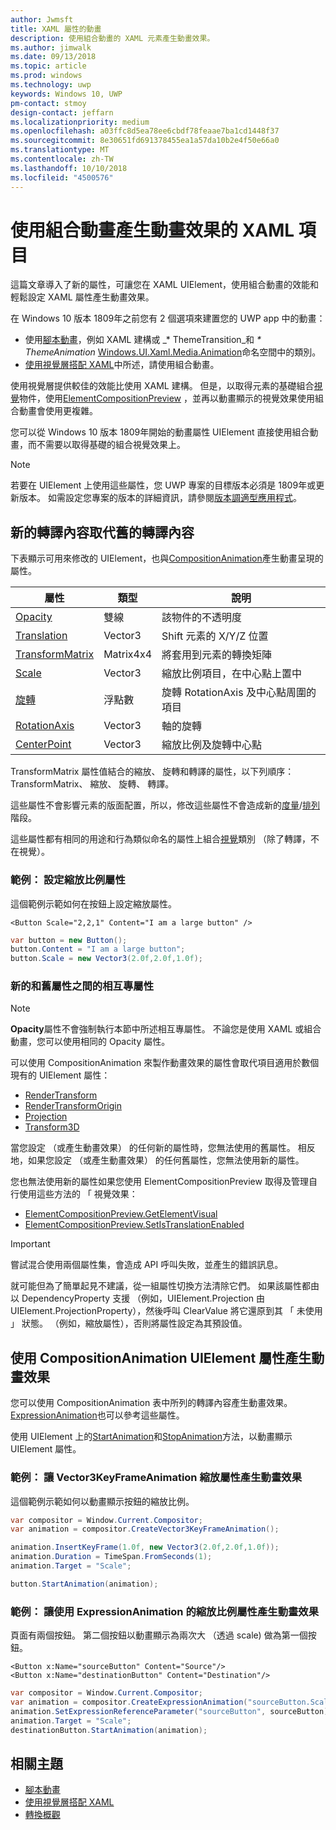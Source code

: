 ```yaml
---
author: Jwmsft
title: XAML 屬性的動畫
description: 使用組合動畫的 XAML 元素產生動畫效果。
ms.author: jimwalk
ms.date: 09/13/2018
ms.topic: article
ms.prod: windows
ms.technology: uwp
keywords: Windows 10, UWP
pm-contact: stmoy
design-contact: jeffarn
ms.localizationpriority: medium
ms.openlocfilehash: a03ffc8d5ea78ee6cbdf78feaae7ba1cd1448f37
ms.sourcegitcommit: 8e30651fd691378455ea1a57da10b2e4f50e66a0
ms.translationtype: MT
ms.contentlocale: zh-TW
ms.lasthandoff: 10/10/2018
ms.locfileid: "4500576"
---
```

# <a name="animating-xaml-elements-with-composition-animations"></a>使用組合動畫產生動畫效果的 XAML 項目

這篇文章導入了新的屬性，可讓您在 XAML UIElement，使用組合動畫的效能和輕鬆設定 XAML 屬性產生動畫效果。

在 Windows 10 版本 1809年之前您有 2 個選項來建置您的 UWP app 中的動畫：

- 使用[腳本動畫](storyboarded-animations.md)，例如 XAML 建構或 _* ThemeTransition_和 _* ThemeAnimation_ [Windows.UI.Xaml.Media.Animation](/uwp/api/windows.ui.xaml.media.animation)命名空間中的類別。
- [使用視覺層搭配 XAML](../../composition/using-the-visual-layer-with-xaml.md)中所述，請使用組合動畫。

使用視覺層提供較佳的效能比使用 XAML 建構。 但是，以取得元素的基礎組合[視覺](/uwp/api/windows.ui.composition.visual)物件，使用[ElementCompositionPreview](/uwp/api/Windows.UI.Xaml.Hosting.ElementCompositionPreview) ，並再以動畫顯示的視覺效果使用組合動畫會使用更複雜。

您可以從 Windows 10 版本 1809年開始的動畫屬性 UIElement 直接使用組合動畫，而不需要以取得基礎的組合視覺效果上。

> [!NOTE]
> 若要在 UIElement 上使用這些屬性，您 UWP 專案的目標版本必須是 1809年或更新版本。 如需設定您專案的版本的詳細資訊，請參閱[版本調適型應用程式](../../debug-test-perf/version-adaptive-apps.md)。

## <a name="new-rendering-properties-replace-old-rendering-properties"></a>新的轉譯內容取代舊的轉譯內容

下表顯示可用來修改的 UIElement，也與[CompositionAnimation](/uwp/api/windows.ui.composition.compositionanimation)產生動畫呈現的屬性。

| 屬性 | 類型 | 說明 |
| -- | -- | -- |
| [Opacity](/uwp/api/windows.ui.xaml.uielement.opacity) | 雙線 | 該物件的不透明度 |
| [Translation](/uwp/api/windows.ui.xaml.uielement.translation) | Vector3 | Shift 元素的 X/Y/Z 位置 |
| [TransformMatrix](/uwp/api/windows.ui.xaml.uielement.transformmatrix) | Matrix4x4 | 將套用到元素的轉換矩陣 |
| [Scale](/uwp/api/windows.ui.xaml.uielement.scale) | Vector3 | 縮放比例項目，在中心點上置中 |
| [旋轉](/uwp/api/windows.ui.xaml.uielement.rotation) | 浮點數 | 旋轉 RotationAxis 及中心點周圍的項目 |
| [RotationAxis](/uwp/api/windows.ui.xaml.uielement.rotationaxis) | Vector3 | 軸的旋轉 |
| [CenterPoint](/uwp/api/windows.ui.xaml.uielement.centerpoint) | Vector3 | 縮放比例及旋轉中心點 |

TransformMatrix 屬性值結合的縮放、 旋轉和轉譯的屬性，以下列順序： TransformMatrix、 縮放、 旋轉、 轉譯。

這些屬性不會影響元素的版面配置，所以，修改這些屬性不會造成新的[度量](/uwp/api/windows.ui.xaml.uielement.measure)/[排列](/uwp/api/windows.ui.xaml.uielement.arrange)階段。

這些屬性都有相同的用途和行為類似命名的屬性上組合[視覺](/uwp/api/windows.ui.composition.visual)類別 （除了轉譯，不在視覺）。

### <a name="example-setting-the-scale-property"></a>範例： 設定縮放比例屬性

這個範例示範如何在按鈕上設定縮放屬性。

```xaml
<Button Scale="2,2,1" Content="I am a large button" />
```

```csharp
var button = new Button();
button.Content = "I am a large button";
button.Scale = new Vector3(2.0f,2.0f,1.0f);
```

### <a name="mutual-exclusivity-between-new-and-old-properties"></a>新的和舊屬性之間的相互專屬性

> [!NOTE]
> **Opacity**屬性不會強制執行本節中所述相互專屬性。 不論您是使用 XAML 或組合動畫，您可以使用相同的 Opacity 屬性。

可以使用 CompositionAnimation 來製作動畫效果的屬性會取代項目適用於數個現有的 UIElement 屬性：

- [RenderTransform](/uwp/api/windows.ui.xaml.uielement.rendertransform)
- [RenderTransformOrigin](/uwp/api/windows.ui.xaml.uielement.rendertransformorigin)
- [Projection](/uwp/api/windows.ui.xaml.uielement.projection)
- [Transform3D](/uwp/api/windows.ui.xaml.uielement.transform3d)

當您設定 （或產生動畫效果） 的任何新的屬性時，您無法使用的舊屬性。 相反地，如果您設定 （或產生動畫效果） 的任何舊屬性，您無法使用新的屬性。

您也無法使用新的屬性如果您使用 ElementCompositionPreview 取得及管理自行使用這些方法的 「 視覺效果：

- [ElementCompositionPreview.GetElementVisual](/uwp/api/windows.ui.xaml.hosting.elementcompositionpreview.getelementvisual)
- [ElementCompositionPreview.SetIsTranslationEnabled](/uwp/api/windows.ui.xaml.hosting.elementcompositionpreview.setistranslationenabled)

> [!IMPORTANT]
> 嘗試混合使用兩個屬性集，會造成 API 呼叫失敗，並產生的錯誤訊息。

就可能但為了簡單起見不建議，從一組屬性切換方法清除它們。 如果該屬性都由以 DependencyProperty 支援 （例如，UIElement.Projection 由 UIElement.ProjectionProperty），然後呼叫 ClearValue 將它還原到其 「 未使用 」 狀態。 （例如，縮放屬性），否則將屬性設定為其預設值。

## <a name="animating-uielement-properties-with-compositionanimation"></a>使用 CompositionAnimation UIElement 屬性產生動畫效果

您可以使用 CompositionAnimation 表中所列的轉譯內容產生動畫效果。 [ExpressionAnimation](/uwp/api/windows.ui.composition.expressionanimation)也可以參考這些屬性。

使用 UIElement 上的[StartAnimation](/uwp/api/windows.ui.xaml.uielement.startanimation)和[StopAnimation](/uwp/api/windows.ui.xaml.uielement.stopanimation)方法，以動畫顯示 UIElement 屬性。

### <a name="example-animating-the-scale-property-with-a-vector3keyframeanimation"></a>範例： 讓 Vector3KeyFrameAnimation 縮放屬性產生動畫效果

這個範例示範如何以動畫顯示按鈕的縮放比例。

```csharp
var compositor = Window.Current.Compositor;
var animation = compositor.CreateVector3KeyFrameAnimation();

animation.InsertKeyFrame(1.0f, new Vector3(2.0f,2.0f,1.0f));
animation.Duration = TimeSpan.FromSeconds(1);
animation.Target = "Scale";

button.StartAnimation(animation);
```

### <a name="example-animating-the-scale-property-with-an-expressionanimation"></a>範例： 讓使用 ExpressionAnimation 的縮放比例屬性產生動畫效果

頁面有兩個按鈕。 第二個按鈕以動畫顯示為兩次大 （透過 scale) 做為第一個按鈕。

```xaml
<Button x:Name="sourceButton" Content="Source"/>
<Button x:Name="destinationButton" Content="Destination"/>
```

```csharp
var compositor = Window.Current.Compositor;
var animation = compositor.CreateExpressionAnimation("sourceButton.Scale*2");
animation.SetExpressionReferenceParameter("sourceButton", sourceButton);
animation.Target = "Scale";
destinationButton.StartAnimation(animation);
```

## <a name="related-topics"></a>相關主題

- [腳本動畫](storyboarded-animations.md)
- [使用視覺層搭配 XAML](../../composition/using-the-visual-layer-with-xaml.md)
- [轉換概觀](../layout/transforms.md)